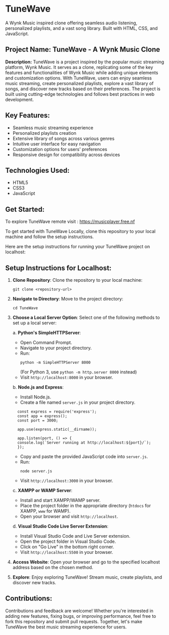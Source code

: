 # TuneWave
A Wynk Music inspired clone offering seamless audio listening, personalized playlists, and a vast song library. Built with HTML, CSS, and JavaScript.

## **Project Name: TuneWave - A Wynk Music Clone**

**Description:**
TuneWave is a project inspired by the popular music streaming platform, Wynk Music. It serves as a clone, replicating some of the key features and functionalities of Wynk Music while adding unique elements and customization options. With TuneWave, users can enjoy seamless music streaming, create personalized playlists, explore a vast library of songs, and discover new tracks based on their preferences. The project is built using cutting-edge technologies and follows best practices in web development.

## **Key Features:**
- Seamless music streaming experience
- Personalized playlists creation
- Extensive library of songs across various genres
- Intuitive user interface for easy navigation
- Customization options for users' preferences
- Responsive design for compatibility across devices

## **Technologies Used:**
- HTML5
- CSS3
- JavaScript

## **Get Started:**
To explore TuneWave remote visit : https://musicplayer.free.nf 

To get started with TuneWave Locally, clone this repository to your local machine and follow the setup instructions.

Here are the setup instructions for running your TuneWave project on localhost:

## **Setup Instructions for Localhost:**

1. **Clone Repository**: 
   Clone the repository to your local machine:
   ```
   git clone <repository-url>
   ```

2. **Navigate to Directory**:
   Move to the project directory:
   ```
   cd TuneWave
   ```

3. **Choose a Local Server Option**:
   Select one of the following methods to set up a local server:

   a. **Python's SimpleHTTPServer**:
   - Open Command Prompt.
   - Navigate to your project directory.
   - Run:
     ```
     python -m SimpleHTTPServer 8000
     ```
     (For Python 3, use `python -m http.server 8000` instead)
   - Visit `http://localhost:8000` in your browser.

   b. **Node.js and Express**:
   - Install Node.js.
   - Create a file named `server.js` in your project directory.
   ```
     const express = require('express');
     const app = express();
     const port = 3000;

     app.use(express.static(__dirname));

     app.listen(port, () => {
     console.log(`Server running at http://localhost:${port}/`);
     });
   ```
   - Copy and paste the provided JavaScript code into `server.js`.
   - Run:
     ```
     node server.js
     ```
   - Visit `http://localhost:3000` in your browser.

   c. **XAMPP or WAMP Server**:
   - Install and start XAMPP/WAMP server.
   - Place the project folder in the appropriate directory (`htdocs` for XAMPP, `www` for WAMP).
   - Open your browser and visit `http://localhost`.

   d. **Visual Studio Code Live Server Extension**:
   - Install Visual Studio Code and Live Server extension.
   - Open the project folder in Visual Studio Code.
   - Click on "Go Live" in the bottom right corner.
   - Visit `http://localhost:5500` in your browser.

4. **Access Website**:
   Open your browser and go to the specified localhost address based on the chosen method.

5. **Explore**: 
   Enjoy exploring TuneWave! Stream music, create playlists, and discover new tracks.

## **Contributions:**
Contributions and feedback are welcome! Whether you're interested in adding new features, fixing bugs, or improving performance, feel free to fork this repository and submit pull requests. Together, let's make TuneWave the best music streaming experience for users.

